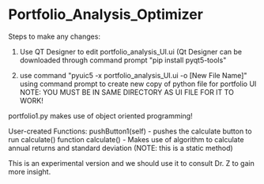 # Portfolio_Analysis_Optimizer

Steps to make any changes:

1. Use QT Designer to edit portfolio_analysis_UI.ui 
(Qt Designer can be downloaded through command prompt "pip install pyqt5-tools"

2. use command "pyuic5 -x portfolio_analysis_UI.ui -o [New File Name]" using command prompt to create new copy of python file for portfolio UI 
NOTE: YOU MUST BE IN SAME DIRECTORY AS UI FILE FOR IT TO WORK!
  
portfolio1.py makes use of object oriented programming! 
  
  User-created Functions:
    pushButton1(self) - pushes the calculate button to run calculate() function 
    calculate() - Makes use of algorithm to calculate annual returns and standard deviation (NOTE: this is a static method)
   
This is an experimental version and we should use it to consult Dr. Z to gain more insight. 
